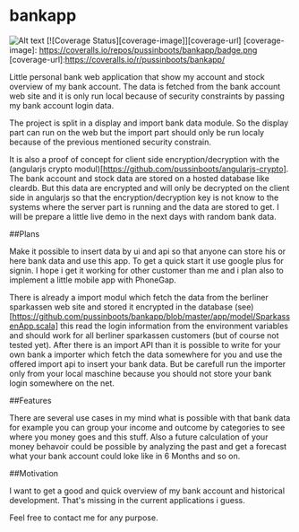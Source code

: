 bankapp
=======
![Alt text](https://coveralls.io/repos/pussinboots/bankapp/badge.png)
[![Coverage Status][coverage-image]][coverage-url]
[coverage-image]: https://coveralls.io/repos/pussinboots/bankapp/badge.png
[coverage-url]:https://coveralls.io/r/pussinboots/bankapp/


Little personal bank web application that show my account and stock overview of my 
bank account. The data is fetched from the bank account web site and it is only run local
because of security constraints by passing my bank account login data. 

The project is split in a display  and import bank data module. So the display part can run on the web 
but the import part should only be run localy because of the previous mentioned security constrain.

It is also a proof of concept for client side encryption/decryption with the (angularjs crypto modul)[https://github.com/pussinboots/angularjs-crypto]. The bank account and stock data are
stored on a hosted database like cleardb. But this data are encrypted and will only be decrypted on the 
client side in angularjs so that the encryption/decryption key is not know to the systems where the
server part is running and the data are stored to get. I will be prepare a little live demo in
the next days with random bank data.

##Plans

Make it possible to insert data by ui and api so that anyone can store his or here bank data and use this app.
To get a quick start it use google plus for signin. I hope i get it working for other customer than me and
i plan also to implement a little mobile app with PhoneGap.

There is already a import modul which fetch the data from the berliner sparkassen web site and stored it encrypted in the database
(see)[https://github.com/pussinboots/bankapp/blob/master/app/model/SparkassenApp.scala] this read the login information from the
environment variables and should work for all berliner sparkassen customers (but of course not tested yet). After there is an import API
than it is possible to write for your own bank a importer which fetch the data somewhere for you and use the offered import api
to insert your bank data. But be carefull run the importer only from your local maschine because you should not store your bank login somewhere on the net. 

##Features

There are several use cases in my mind what is possible with that bank data for example you can group your income and outcome by categories to see where you money goes and this stuff. Also a future calculation of your money behavoir could be possible by analyzing the past and get a forecast what your bank account could loke like in 6 Months and so on. 

##Motivation

I want to get a good and quick overview of my bank account and historical development. That's missing in the current applications i guess.

Feel free to contact me for any purpose.
